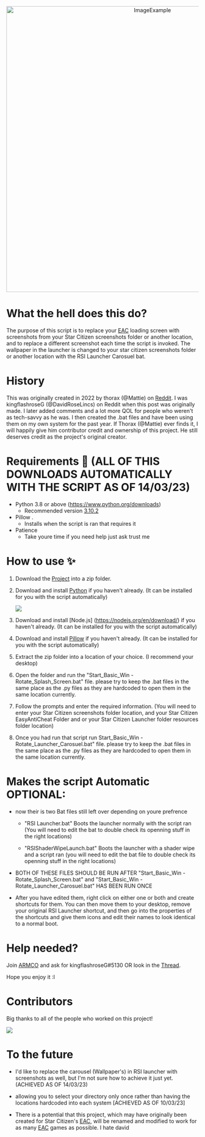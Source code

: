 <p align="center">
  <img alt="ImageExample" src="https://cdn.discordapp.com/attachments/737301647440740453/1077544580737662976/banner.png" width="750px">
</p>

# What the hell does this do?
The purpose of this script is to replace your [EAC](https://www.easy.ac/) loading screen with screenshots from your Star Citizen screenshots folder or another location, and to replace a different screenshot each time the script is invoked. The wallpaper in the launcher is changed to your star citizen screenshots folder or another location with the RSI Launcher Carosuel bat.

# History
This was originally created in 2022 by thorax (@Mattie) on [Reddit](https://www.reddit.com/r/starcitizen/comments/rkmz93/fyi_we_can_have_custom_splash_screens_now_until/). I was kingflashroseG (@DavidRoseLincs) on Reddit when this post was originally made. I later added comments and a lot more QOL for people who weren't as tech-savvy as he was. I then created the .bat files and have been using them on my own system for the past year. If Thorax (@Mattie) ever finds it, I will happily give him contributor credit and ownership of this project. He still deserves credit as the project's original creator.

# Requirements 🧾 (ALL OF THIS DOWNLOADS AUTOMATICALLY WITH THE SCRIPT AS OF 14/03/23)
- Python 3.8 or above (https://www.python.org/downloads)
  - Recommended version [3.10.2](https://www.python.org/downloads/release/python-3102/)
- Pillow .
  - Installs when the script is ran that requires it
- Patience
  - Take youre time if you need help just ask trust me


# How to use ✨
1. Download the [Project](https://github.com/DavidRoseLincs/SC-EAC-Screenshot-SplashScreen/archive/refs/heads/master.zip) into a zip folder.

2. Download and install [Python](https://www.python.org/downloads/release/python-3102/) if you haven't already. (It can be installed for you with the script automatically)

   ![](https://i.alexflipnote.dev/2Ucs5Hf.png)

3. Download and install [Node.js] (https://nodejs.org/en/download/) if you haven't already. (It can be installed for you with the script automatically)

4. Download and install [Pillow](https://pypi.org/project/Pillow/) if you haven't already. (It can be installed for you with the script automatically)

5. Extract the zip folder into a location of your choice. (I recommend your desktop)

6. Open the folder and run the "Start_Basic_Win - Rotate_Splash_Screen.bat" file. please try to keep the .bat files in the same place as the .py files as they are hardcoded to open them in the same location currently.

7. Follow the prompts and enter the required information. (You will need to enter your Star Citizen screenshots folder location, and your Star Citizen EasyAntiCheat Folder and or your Star Citizen Launcher folder resources folder location)

8. Once you had run that script run Start_Basic_Win - Rotate_Launcher_Carosuel.bat" file. please try to keep the .bat files in the same place as the .py files as they are hardcoded to open them in the same location currently.



# Makes the script Automatic OPTIONAL:

- now their is two Bat files still left over depending on youre prefrence

  - "RSI Launcher.bat" Boots the launcher normally with the script ran (You will need to edit the bat to double check its openning stuff in the right locations)

  - "RSIShaderWipeLaunch.bat" Boots the launcher with a shader wipe and a script ran (you will need to edit the bat file to double check its openning stuff in the right locations) 

- BOTH OF THESE FILES SHOULD BE RUN AFTER "Start_Basic_Win - Rotate_Splash_Screen.bat" and "Start_Basic_Win - Rotate_Launcher_Carosuel.bat" HAS BEEN RUN ONCE

- After you have edited them, right click on either one or both and create shortcuts for them. You can then move them to your desktop, remove your original RSI Launcher shortcut, and then go into the properties of the shortcuts and give them icons and edit their names to look identical to a normal boot.


# Help needed?
Join [ARMCO](https://discord.gg/armco) and ask for kingflashroseG#5130 OR look in the [Thread](https://discord.com/channels/222052888531173386/1077537871382196314).

Hope you enjoy it :I

# Contributors
Big thanks to all of the people who worked on this project!

<a href="https://github.com/DavidRoseLincs/SC-EAC-Screenshot-SplashScreen/graphs/contributors">
  <img src="https://contrib.rocks/image?repo=DavidRoseLincs/SC-EAC-Screenshot-SplashScreen" />
</a>


# To the future
- I'd like to replace the carousel (Wallpaper's) in RSI launcher with screenshots as well, but I'm not sure how to achieve it just yet. (ACHIEVED AS OF 14/03/23)

- allowing you to select your directory only once rather than having the locations hardcoded into each system [ACHIEVED AS OF 10/03/23]

- There is a potential that this project, which may have originally been created for Star Citizen's [EAC](https://www.easy.ac/), will be renamed and modified to work for as many [EAC](https://www.easy.ac/) games as possible.
I hate david

